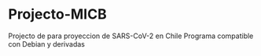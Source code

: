 # Projecto-MICB
Projecto de para proyeccion de SARS-CoV-2 en Chile 
Programa compatible con Debian y derivadas
